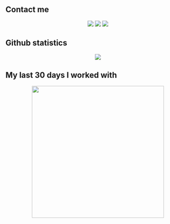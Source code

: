 <!-- Greeting -->
## Contact me
<p align = "center">
	<a href="https://www.linkedin.com/in/nicolas-silva/"><img src="https://img.shields.io/badge/-Nicolás%20Silva-0077B5?style=for-the-badge&logo=Linkedin&logoColor=white"/></a>
	<a href="mailto:nicolas.silva.contacto@gmail.com"><img src="https://img.shields.io/badge/-nicolas.silva.contacto@gmail.com-D14836?style=for-the-badge&logo=Gmail&logoColor=white"/></a>
	<a href="https://www.discord.com/users/360895618966880259"><img src="https://img.shields.io/badge/-koppeks-7289da?style=for-the-badge&logo=discord&logoColor=white"/></a>
</p>

## Github statistics
<p align = "center">
	<img src="https://github-readme-stats.vercel.app/api?username=Koppeks"/>
</p>

## My last 30 days I worked with
<p align = "center">
	<img src="https://wakatime.com/share/@Koppeks/8bc26f53-a743-4a16-a029-7371aada1569.svg" height="360"/>
</p>

